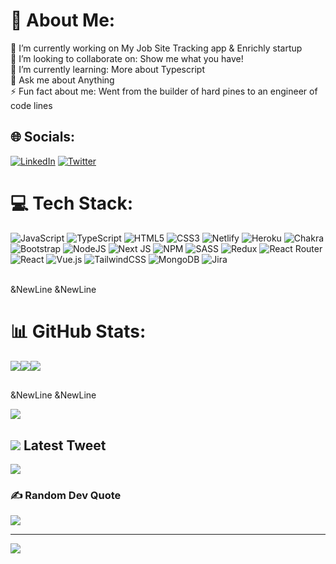 # 💫 About Me:
🔭 I’m currently working on My Job Site Tracking app & Enrichly startup<br>👯 I’m looking to collaborate on: Show me what you have!<br>🌱 I’m currently learning: More about Typescript<br>💬 Ask me about Anything<br>⚡ Fun fact about me: Went from the builder of hard pines to an engineer of code lines


## 🌐 Socials:
[![LinkedIn](https://img.shields.io/badge/LinkedIn-%230077B5.svg?logo=linkedin&logoColor=white)](https://linkedin.com/in/https://www.linkedin.com/in/davidfox967/) [![Twitter](https://img.shields.io/badge/Twitter-%231DA1F2.svg?logo=Twitter&logoColor=white)](https://twitter.com/https://twitter.com/dave2188) 

# 💻 Tech Stack:
![JavaScript](https://img.shields.io/badge/javascript-%23323330.svg?style=for-the-badge&logo=javascript&logoColor=%23F7DF1E) ![TypeScript](https://img.shields.io/badge/typescript-%23007ACC.svg?style=for-the-badge&logo=typescript&logoColor=white) ![HTML5](https://img.shields.io/badge/html5-%23E34F26.svg?style=for-the-badge&logo=html5&logoColor=white) ![CSS3](https://img.shields.io/badge/css3-%231572B6.svg?style=for-the-badge&logo=css3&logoColor=white) ![Netlify](https://img.shields.io/badge/netlify-%23000000.svg?style=for-the-badge&logo=netlify&logoColor=#00C7B7) ![Heroku](https://img.shields.io/badge/heroku-%23430098.svg?style=for-the-badge&logo=heroku&logoColor=white) ![Chakra](https://img.shields.io/badge/chakra-%234ED1C5.svg?style=for-the-badge&logo=chakraui&logoColor=white) ![Bootstrap](https://img.shields.io/badge/bootstrap-%23563D7C.svg?style=for-the-badge&logo=bootstrap&logoColor=white) ![NodeJS](https://img.shields.io/badge/node.js-6DA55F?style=for-the-badge&logo=node.js&logoColor=white) ![Next JS](https://img.shields.io/badge/Next-black?style=for-the-badge&logo=next.js&logoColor=white) ![NPM](https://img.shields.io/badge/NPM-%23000000.svg?style=for-the-badge&logo=npm&logoColor=white) ![SASS](https://img.shields.io/badge/SASS-hotpink.svg?style=for-the-badge&logo=SASS&logoColor=white) ![Redux](https://img.shields.io/badge/redux-%23593d88.svg?style=for-the-badge&logo=redux&logoColor=white) ![React Router](https://img.shields.io/badge/React_Router-CA4245?style=for-the-badge&logo=react-router&logoColor=white) ![React](https://img.shields.io/badge/react-%2320232a.svg?style=for-the-badge&logo=react&logoColor=%2361DAFB) ![Vue.js](https://img.shields.io/badge/vuejs-%2335495e.svg?style=for-the-badge&logo=vuedotjs&logoColor=%234FC08D) ![TailwindCSS](https://img.shields.io/badge/tailwindcss-%2338B2AC.svg?style=for-the-badge&logo=tailwind-css&logoColor=white) ![MongoDB](https://img.shields.io/badge/MongoDB-%234ea94b.svg?style=for-the-badge&logo=mongodb&logoColor=white) ![Jira](https://img.shields.io/badge/jira-%230A0FFF.svg?style=for-the-badge&logo=jira&logoColor=white)
<br/><br/>

&NewLine
&NewLine

# 📊 GitHub Stats:
<div align="center">
  <div style="display: flex; margin-bottom: 30px;">
    <img src="https://github-readme-stats.vercel.app/api?username=Dave2188&theme=dark&hide_border=false&include_all_commits=true&count_private=true" />
    <img src="https://github-readme-streak-stats.herokuapp.com/?user=Dave2188&theme=dark&hide_border=false" />
    <img src="https://github-readme-stats.vercel.app/api/top-langs/?username=Dave2188&theme=dark&hide_border=false&include_all_commits=true&count_private=true&layout=compact" />
  </div>
</div>

&NewLine
&NewLine

<div align="center">
  <div style="display: flex; margin-bottom: 30px;">
     <img src="https://spotify-readme-dave.vercel.app/api?scan=true&rainbow=true&theme=dark" />
   </div>
</div>

## <img src="https://skillicons.dev/icons?i=twitter" /> Latest Tweet
[![](https://gtce.itsvg.in/api?username=dave2188)](https://github.com/VishwaGauravIn/github-twitter-card-embed)

### ✍️ Random Dev Quote
![](https://quotes-github-readme.vercel.app/api?type=horizontal&theme=radical)


---
[![](https://visitcount.itsvg.in/api?id=Dave2188&icon=0&color=0)](https://visitcount.itsvg.in)

<!-- Proudly created with GPRM ( https://gprm.itsvg.in ) -->
